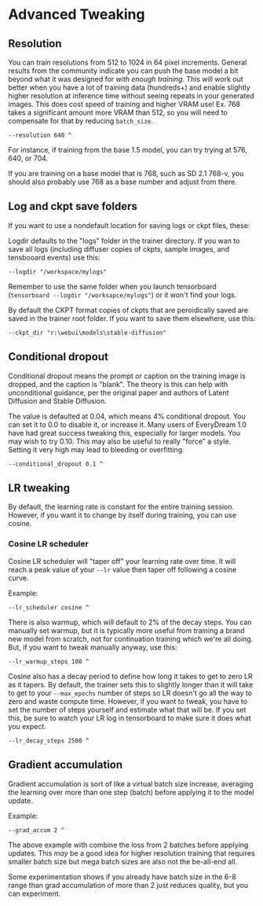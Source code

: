 # Advanced Tweaking

## Resolution

You can train resolutions from 512 to 1024 in 64 pixel increments.  General results from the community indicate you can push the base model a bit beyond what it was designed for *with enough training*.  This will work out better when you have a lot of training data (hundreds+) and enable slightly higher resolution at inference time without seeing repeats in your generated images.  This does cost speed of training and higher VRAM use!  Ex. 768 takes a significant amount more VRAM than 512, so you will need to compensate for that by reducing ```batch_size```.

    --resolution 640 ^

For instance, if training from the base 1.5 model, you can try trying at 576, 640, or 704.

If you are training on a base model that is 768, such as SD 2.1 768-v, you should also probably use 768 as a base number and adjust from there.

## Log and ckpt save folders

If you want to use a nondefault location for saving logs or ckpt files, these:

Logdir defaults to the "logs" folder in the trainer directory.  If you wan to save all logs (including diffuser copies of ckpts, sample images, and tensbooard events) use this:

    --logdir "/workspace/mylogs"

Remember to use the same folder when you launch tensorboard (```tensorboard --logdir "/worksapce/mylogs"```) or it won't find your logs.

By default the CKPT format copies of ckpts that are peroidically saved are saved in the trainer root folder.  If you want to save them elsewhere, use this:

    --ckpt_dir "r:\webui\models\stable-diffusion"

## Conditional dropout

Conditional dropout means the prompt or caption on the training image is dropped, and the caption is "blank".  The theory is this can help with unconditional guidance, per the original paper and authors of Latent Diffusion and Stable Diffusion.

The value is defaulted at 0.04, which means 4% conditional dropout.  You can set it to 0.0 to disable it, or increase it.  Many users of EveryDream 1.0 have had great success tweaking this, especially for larger models.  You may wish to try 0.10.  This may also be useful to really "force" a style.  Setting it very high may lead to bleeding or overfitting.

    --conditional_dropout 0.1 ^

## LR tweaking

By default, the learning rate is constant for the entire training session.  However, if you want it to change by itself during training, you can use cosine.

### Cosine LR scheduler
Cosine LR scheduler will "taper off" your learning rate over time. It will reach a peak value of your ```--lr``` value then taper off following a cosine curve.

Example:

    --lr_scheduler cosine ^

There is also warmup, which will default to 2% of the decay steps.  You can manually set warmup, but it is typically more useful from training a brand new model from scratch, not for continuation training which we're all doing.  But, if you want to tweak manually anyway, use this:

    --lr_warmup_steps 100 ^

Cosine also has a decay period to define how long it takes to get to zero LR as it tapers.  By default, the trainer sets this to slightly longer than it will take to get to your ```--max_epochs``` number of steps so LR doesn't go all the way to zero and waste compute time.   However, if you want to tweak, you have to set the number of steps yourself and estimate what that will be.  If you set this, be sure to watch your LR log in tensorboard to make sure it does what you expect.

    --lr_decay_steps 2500 ^

## Gradient accumulation

Gradient accumulation is sort of like a virtual batch size increase, averaging the learning over more than one step (batch) before applying it to the model update.

Example:

    --grad_accum 2 ^

The above example with combine the loss from 2 batches before applying updates.  This *may* be a good idea for higher resolution training that requires smaller batch size but mega batch sizes are also not the be-all-end all.

Some experimentation shows if you already have batch size in the 6-8 range than grad accumulation of more than 2 just reduces quality, but you can experiment. 